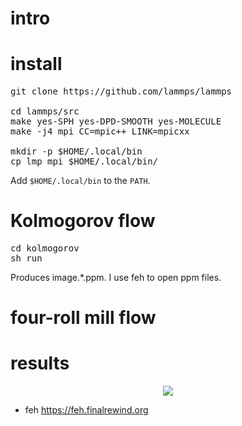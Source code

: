 <h1>intro</h1>

<h1>install</h1>

<pre>
git clone https://github.com/lammps/lammps

cd lammps/src
make yes-SPH yes-DPD-SMOOTH yes-MOLECULE
make -j4 mpi CC=mpic++ LINK=mpicxx

mkdir -p $HOME/.local/bin
cp lmp_mpi $HOME/.local/bin/
</pre>    

Add `$HOME/.local/bin` to the `PATH`.

<h1>Kolmogorov flow</h1>

<pre>
cd kolmogorov
sh run
</pre>

Produces image.*.ppm. I use feh to open ppm files.

<h1>four-roll mill flow</h1>

<h1>results</h1>

<p align="center"><img src="img/s.gif"/></p>

- feh https://feh.finalrewind.org
